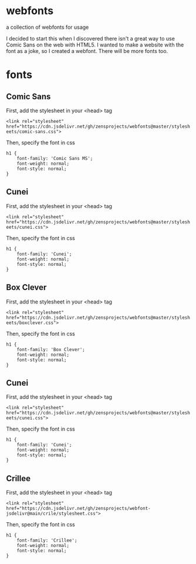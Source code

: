 # webfonts
a collection of webfonts for usage

I decided to start this when I discovered there isn't a great way to use Comic Sans on the web with HTML5. I wanted to make a website with the font as a joke, so I created a webfont. There will be more fonts too.

# fonts

## Comic Sans

First, add the stylesheet in your &#x3C;head&#x3E; tag

`<link rel="stylesheet" href="https://cdn.jsdelivr.net/gh/zensprojects/webfonts@master/stylesheets/comic-sans.css">`

Then, specify the font in css

```
h1 {
    font-family: 'Comic Sans MS';
    font-weight: normal;
    font-style: normal;
}
```

## Cunei

First, add the stylesheet in your &#x3C;head&#x3E; tag

`<link rel="stylesheet" href="https://cdn.jsdelivr.net/gh/zensprojects/webfonts@master/stylesheets/cunei.css">`

Then, specify the font in css

```
h1 {
    font-family: 'Cunei';
    font-weight: normal;
    font-style: normal;
}
```

## Box Clever

First, add the stylesheet in your &#x3C;head&#x3E; tag

`<link rel="stylesheet" href="https://cdn.jsdelivr.net/gh/zensprojects/webfonts@master/stylesheets/boxclever.css">`

Then, specify the font in css

```
h1 {
    font-family: 'Box Clever';
    font-weight: normal;
    font-style: normal;
}
```

## Cunei

First, add the stylesheet in your &#x3C;head&#x3E; tag

`<link rel="stylesheet" href="https://cdn.jsdelivr.net/gh/zensprojects/webfonts@master/stylesheets/cunei.css">`

Then, specify the font in css

```
h1 {
    font-family: 'Cunei';
    font-weight: normal;
    font-style: normal;
}
```

## Crillee

First, add the stylesheet in your &#x3C;head&#x3E; tag

`<link rel="stylesheet" href="https://cdn.jsdelivr.net/gh/zensprojects/webfont-jsdelivr@main/crile/stylesheet.css">`

Then, specify the font in css

```
h1 {
    font-family: 'Crillee';
    font-weight: normal;
    font-style: normal;
}
```
